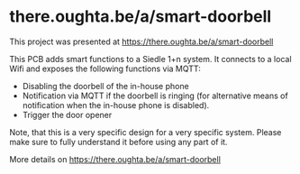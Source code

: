 # there.oughta.be/a/smart-doorbell

This project was presented at https://there.oughta.be/a/smart-doorbell

This PCB adds smart functions to a Siedle 1+n system. It connects to a local Wifi and exposes the following functions via MQTT:
* Disabling the doorbell of the in-house phone
* Notification via MQTT if the doorbell is ringing (for alternative means of notification when the in-house phone is disabled).
* Trigger the door opener

Note, that this is a very specific design for a very specific system. Please make sure to fully understand it before using any part of it.

More details on https://there.oughta.be/a/smart-doorbell
